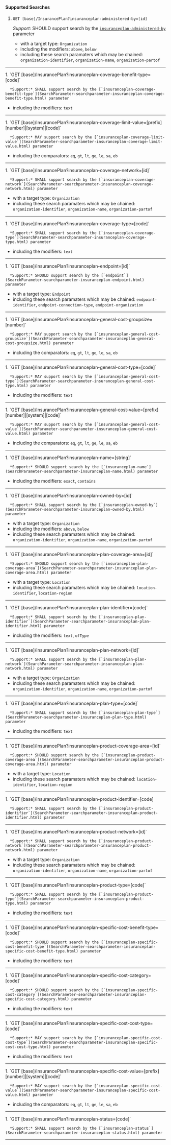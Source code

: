 #### Supported Searches

1. `GET [base]/InsurancePlan?insuranceplan-administered-by=[id]`

      *Support:* SHOULD support search by the [`insuranceplan-administered-by`](SearchParameter-searchparameter-insuranceplan-administered-by.html) parameter
   - with a target type:  `Organization`
   - including the modifiers:  `above`, `below`
   - including these search paramaters which may be chained:  `organization-identifier`, `organization-name`, `organization-partof`
<hr />
1. `GET [base]/InsurancePlan?insuranceplan-coverage-benefit-type=[code]`

      *Support:* SHALL support search by the [`insuranceplan-coverage-benefit-type`](SearchParameter-searchparameter-insuranceplan-coverage-benefit-type.html) parameter
   - including the modifiers:  `text`
<hr />
1. `GET [base]/InsurancePlan?insuranceplan-coverage-limit-value=[prefix][number]|[system]|[code]`

      *Support:* MAY support search by the [`insuranceplan-coverage-limit-value`](SearchParameter-searchparameter-insuranceplan-coverage-limit-value.html) parameter   
   - including the comparators:  `eq`, `gt`, `lt`, `ge`, `le`, `sa`, `eb`  
<hr />
1. `GET [base]/InsurancePlan?insuranceplan-coverage-network=[id]`

      *Support:* SHALL support search by the [`insuranceplan-coverage-network`](SearchParameter-searchparameter-insuranceplan-coverage-network.html) parameter
   - with a target type:  `Organization`   
   - including these search paramaters which may be chained:  `organization-identifier`, `organization-name`, `organization-partof`
<hr />
1. `GET [base]/InsurancePlan?insuranceplan-coverage-type=[code]`

      *Support:* SHALL support search by the [`insuranceplan-coverage-type`](SearchParameter-searchparameter-insuranceplan-coverage-type.html) parameter  
   - including the modifiers:  `text`   
<hr />
1. `GET [base]/InsurancePlan?insuranceplan-endpoint=[id]`

      *Support:* SHOULD support search by the [`endpoint`](SearchParameter-searchparameter-insuranceplan-endpoint.html) parameter
   - with a target type:  `Endpoint`   
   - including these search paramaters which may be chained:  `endpoint-identifier`, `endpoint-connection-type`, `endpoint-organization`
<hr />
1. `GET [base]/InsurancePlan?insuranceplan-general-cost-groupsize=[number]`

      *Support:* MAY support search by the [`insuranceplan-general-cost-groupsize`](SearchParameter-searchparameter-insuranceplan-general-cost-groupsize.html) parameter   
   - including the comparators:  `eq`, `gt`, `lt`, `ge`, `le`, `sa`, `eb`  
<hr />
1. `GET [base]/InsurancePlan?insuranceplan-general-cost-type=[code]`

      *Support:* MAY support search by the [`insuranceplan-general-cost-type`](SearchParameter-searchparameter-insuranceplan-general-cost-type.html) parameter  
   - including the modifiers:  `text`   
<hr />
1. `GET [base]/InsurancePlan?insuranceplan-general-cost-value=[prefix][number]|[system]|[code]`

      *Support:* MAY support search by the [`insuranceplan-general-cost-value`](SearchParameter-searchparameter-insuranceplan-general-cost-value.html) parameter   
   - including the comparators:  `eq`, `gt`, `lt`, `ge`, `le`, `sa`, `eb`  
<hr />
1. `GET [base]/InsurancePlan?insuranceplan-name=[string]`

      *Support:* SHOULD support search by the [`insuranceplan-name`](SearchParameter-searchparameter-insuranceplan-name.html) parameter  
   - including the modifiers:  `exact`, `contains`   
<hr />
1. `GET [base]/InsurancePlan?insuranceplan-owned-by=[id]`

      *Support:* SHALL support search by the [`insuranceplan-owned-by`](SearchParameter-searchparameter-insuranceplan-owned-by.html) parameter
   - with a target type:  `Organization`
   - including the modifiers:  `above`, `below`  
   - including these search paramaters which may be chained:  `organization-identifier`, `organization-name`, `organization-partof`
<hr />
1. `GET [base]/InsurancePlan?insuranceplan-plan-coverage-area=[id]`

      *Support:* SHOULD support search by the [`insuranceplan-plan-coverage-area`](SearchParameter-searchparameter-insuranceplan-plan-coverage-area.html) parameter
   - with a target type:  `Location`   
   - including these search paramaters which may be chained:  `location-identifier`, `location-region`
<hr />
1. `GET [base]/InsurancePlan?insuranceplan-plan-identifier=[code]`

      *Support:* SHALL support search by the [`insuranceplan-plan-identifier`](SearchParameter-searchparameter-insuranceplan-plan-identifier.html) parameter  
   - including the modifiers:  `text`, `ofType`   
<hr />
1. `GET [base]/InsurancePlan?insuranceplan-plan-network=[id]`

      *Support:* SHALL support search by the [`insuranceplan-plan-network`](SearchParameter-searchparameter-insuranceplan-plan-network.html) parameter
   - with a target type:  `Organization`   
   - including these search paramaters which may be chained:  `organization-identifier`, `organization-name`, `organization-partof`
<hr />
1. `GET [base]/InsurancePlan?insuranceplan-plan-type=[code]`

      *Support:* SHALL support search by the [`insuranceplan-plan-type`](SearchParameter-searchparameter-insuranceplan-plan-type.html) parameter  
   - including the modifiers:  `text`   
<hr />
1. `GET [base]/InsurancePlan?insuranceplan-product-coverage-area=[id]`

      *Support:* SHOULD support search by the [`insuranceplan-product-coverage-area`](SearchParameter-searchparameter-insuranceplan-product-coverage-area.html) parameter
   - with a target type:  `Location`   
   - including these search paramaters which may be chained:  `location-identifier`, `location-region`
<hr />
1. `GET [base]/InsurancePlan?insuranceplan-product-identifier=[code]

      *Support:* SHALL support search by the [`insuranceplan-product-identifier`](SearchParameter-searchparameter-insuranceplan-product-identifier.html) parameter
<hr />
1. `GET [base]/InsurancePlan?insuranceplan-product-network=[id]`

      *Support:* SHALL support search by the [`insuranceplan-product-network`](SearchParameter-searchparameter-insuranceplan-product-network.html) parameter
   - with a target type:  `Organization`
   - including these search paramaters which may be chained:  `organization-identifier`, `organization-name`, `organization-partof`
<hr />
1. `GET [base]/InsurancePlan?insuranceplan-product-type=[code]`

      *Support:* SHALL support search by the [`insuranceplan-product-type`](SearchParameter-searchparameter-insuranceplan-product-type.html) parameter
   - including the modifiers:  `text`
<hr />
1. `GET [base]/InsurancePlan?insuranceplan-specific-cost-benefit-type=[code]`

      *Support:* SHOULD support search by the [`insuranceplan-specific-cost-benefit-type`](SearchParameter-searchparameter-insuranceplan-specific-cost-benefit-type.html) parameter
   - including the modifiers:  `text`
<hr />
1. `GET [base]/InsurancePlan?insuranceplan-specific-cost-category=[code]`

      *Support:* SHOULD support search by the [`insuranceplan-specific-cost-category`](SearchParameter-searchparameter-insuranceplan-specific-cost-category.html) parameter
   - including the modifiers:  `text`
<hr />
1. `GET [base]/InsurancePlan?insuranceplan-specific-cost-cost-type=[code]`

      *Support:* MAY support search by the [`insuranceplan-specific-cost-cost-type`](SearchParameter-searchparameter-insuranceplan-specific-cost-cost-type.html) parameter  
   - including the modifiers:  `text`   
<hr />
1. `GET [base]/InsurancePlan?insuranceplan-specific-cost-value=[prefix][number]|[system]|[code]`

      *Support:* MAY support search by the [`insuranceplan-specific-cost-value`](SearchParameter-searchparameter-insuranceplan-specific-cost-value.html) parameter   
   - including the comparators:  `eq`, `gt`, `lt`, `ge`, `le`, `sa`, `eb`  
<hr />
1. `GET [base]/InsurancePlan?insuranceplan-status=[code]`

      *Support:* SHALL support search by the [`insuranceplan-status`](SearchParameter-searchparameter-insuranceplan-status.html) parameter

<hr />
